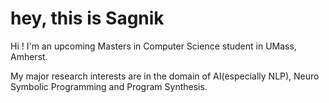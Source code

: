 # hey, this is Sagnik 

Hi ! I'm an upcoming Masters in Computer Science student in UMass, Amherst.

My major research interests are in the domain of AI(especially NLP), Neuro Symbolic Programming and Program Synthesis.



